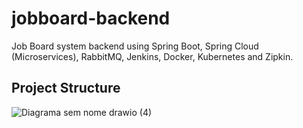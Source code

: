 ﻿# jobboard-backend

Job Board system backend using Spring Boot, Spring Cloud (Microservices), RabbitMQ, Jenkins, Docker, Kubernetes and Zipkin.

## Project Structure

![Diagrama sem nome drawio (4)](https://github.com/guilhermeozana/jobboard-backend/assets/69025200/abea39e8-87f3-4a74-bb7f-e9bd735fbbdf)
